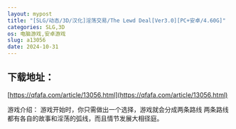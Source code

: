 ```yaml
---
layout: mypost
title: "[SLG/动态/3D/汉化]淫荡交易/The Lewd Deal[Ver3.0][PC+安卓/4.60G]"
categories: SLG,3D
os: 电脑游戏,安卓游戏
slug: a13056
date: 2024-10-31
---
```


## 下载地址：

[https://qfafa.com/article/13056.html](https://qfafa.com/article/13056.html)

游戏介绍：
游戏开始时，你只需做出一个选择，游戏就会分成两条路线
两条路线都有各自的故事和淫荡的弧线，而且情节发展大相径庭。